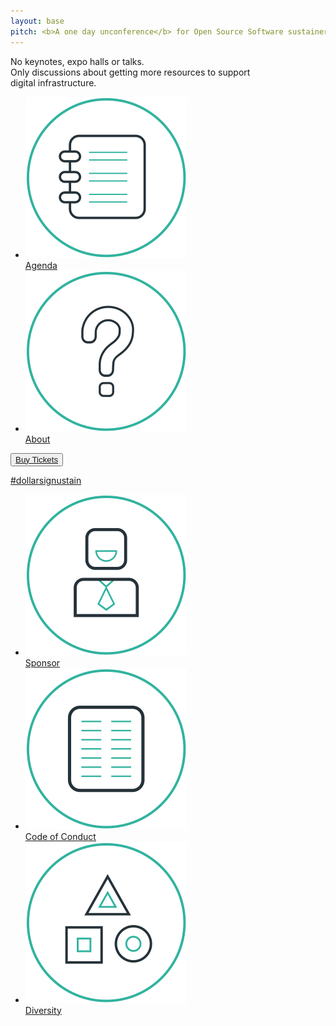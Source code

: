 ```yaml
---
layout: base 
pitch: <b>A one day unconference</b> for Open Source Software sustainers
---
```

<div>No keynotes, expo halls or talks.</div>

<div>Only discussions about getting more&nbsp;resources to
 support digital&nbsp;infrastructure.</div>

<ul class="nav">
  <li><a href="agenda.html"><img src="assets/icons/agenda.svg"
    alt="Agenda"><br>Agenda</a></li>
  <li><a href="about.html"><img src="assets/icons/about.svg"
    alt="About"><br>About</a></li>
</ul>
<div class="clear"></div>

<div id="cta">
  <button><a href="https://opencollective.com/sustainunconf#join-us">
    Buy Tickets
  </a></button>
</div>

<a id="hashtag" href="https://twitter.com/hashtag/dollarsignustain">#dollarsignustain</a>

<section id="more-info">
  <ul class="nav">
    <li><a href="sponsor.html"><img src="assets/icons/sponsor.svg"
      alt="Sponsor"><br>Sponsor</a></li>
    <li><a href="code-of-conduct.html"><img src="assets/icons/code-of-conduct.svg"
      alt="Code of Conduct"><br>Code of Conduct</a></li>
    <li><a href="diversity.html"><img src="assets/icons/diversity.svg"
      alt="Diversity"><br>Diversity</a></li>
  </ul>
  <div class="clear"></div>
</section>
